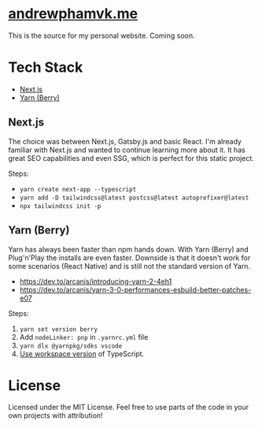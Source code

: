 # [andrewphamvk.me](https://www.andrewphamvk.me/)

This is the source for my personal website. Coming soon.

# Tech Stack

- [Next.js](#nextjs)
- [Yarn (Berry)](#yarn-berry)

## Next.js

The choice was between Next.js, Gatsby.js and basic React. I'm already familiar with Next.js and wanted to continue learning more about it. It has great SEO capabilities and even SSG, which is perfect for this static project.

Steps:

- `yarn create next-app --typescript`
- `yarn add -D tailwindcss@latest postcss@latest autoprefixer@latest`
- `npx tailwindcss init -p`

## Yarn (Berry)

Yarn has always been faster than npm hands down. With Yarn (Berry) and Plug'n'Play the installs are even faster. Downside is that it doesn't work for some scenarios (React Native) and is still not the standard version of Yarn.

- https://dev.to/arcanis/introducing-yarn-2-4eh1
- https://dev.to/arcanis/yarn-3-0-performances-esbuild-better-patches-e07

Steps:

1. `yarn set version berry`
2. Add `nodeLinker: pnp` in `.yarnrc.yml` file
3. `yarn dlx @yarnpkg/sdks vscode`
4. [Use workspace version](https://code.visualstudio.com/docs/typescript/typescript-compiling#_using-the-workspace-version-of-typescript) of TypeScript.

# License

Licensed under the MIT License. Feel free to use parts of the code in your own projects with attribution!
